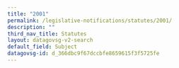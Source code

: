 ```yaml
---
title: "2001"
permalink: /legislative-notifications/statutes/2001/
description: ""
third_nav_title: Statutes
layout: datagovsg-v2-search
default_field: Subject
datagovsg-id: d_366dbc9f67dccbfe8659615f3f5725fe
---
```

